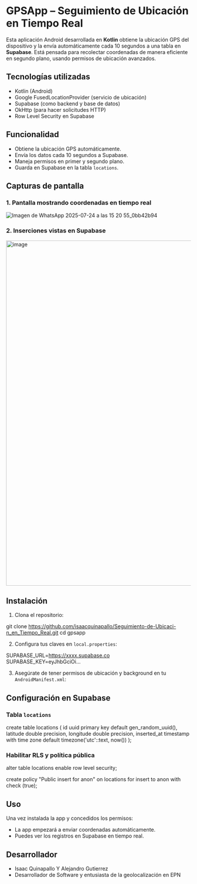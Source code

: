 # GPSApp – Seguimiento de Ubicación en Tiempo Real

Esta aplicación Android desarrollada en **Kotlin** obtiene la ubicación GPS del dispositivo y la envía automáticamente cada 10 segundos a una tabla en **Supabase**. Está pensada para recolectar coordenadas de manera eficiente en segundo plano, usando permisos de ubicación avanzados.

## Tecnologías utilizadas

- Kotlin (Android)
- Google FusedLocationProvider (servicio de ubicación)
- Supabase (como backend y base de datos)
- OkHttp (para hacer solicitudes HTTP)
- Row Level Security en Supabase

##  Funcionalidad

-  Obtiene la ubicación GPS automáticamente.
-  Envía los datos cada 10 segundos a Supabase.
-  Maneja permisos en primer y segundo plano.
-  Guarda en Supabase en la tabla `locations`.

## Capturas de pantalla

### 1. Pantalla mostrando coordenadas en tiempo real  

![Imagen de WhatsApp 2025-07-24 a las 15 20 55_0bb42b94](https://github.com/user-attachments/assets/33ae0e2e-ba0b-4735-9dfe-423ec37093e7)


### 2. Inserciones vistas en Supabase  

<img width="1919" height="939" alt="image" src="https://github.com/user-attachments/assets/f3c70e49-dadd-4638-b75a-2b1bf37c0a39" />


## Instalación

1. Clona el repositorio:

git clone https://github.com/isaacquinapallo/Seguimiento-de-Ubicaci-n_en_Tiempo_Real.git
cd gpsapp

2. Configura tus claves en `local.properties`:

SUPABASE_URL=https://xxxx.supabase.co  
SUPABASE_KEY=eyJhbGciOi...

3. Asegúrate de tener permisos de ubicación y background en tu `AndroidManifest.xml`:

<uses-permission android:name="android.permission.ACCESS_FINE_LOCATION" />
<uses-permission android:name="android.permission.ACCESS_BACKGROUND_LOCATION" />

## Configuración en Supabase

### Tabla `locations`

create table locations (
  id uuid primary key default gen_random_uuid(),
  latitude double precision,
  longitude double precision,
  inserted_at timestamp with time zone default timezone('utc'::text, now())
);

### Habilitar RLS y política pública

alter table locations enable row level security;

create policy "Public insert for anon"
on locations
for insert
to anon
with check (true);

## Uso

Una vez instalada la app y concedidos los permisos:

- La app empezará a enviar coordenadas automáticamente.
- Puedes ver los registros en Supabase en tiempo real.

## Desarrollador

- Isaac Quinapallo Y Alejandro Gutierrez
- Desarrollador de Software y entusiasta de la geolocalización en EPN
